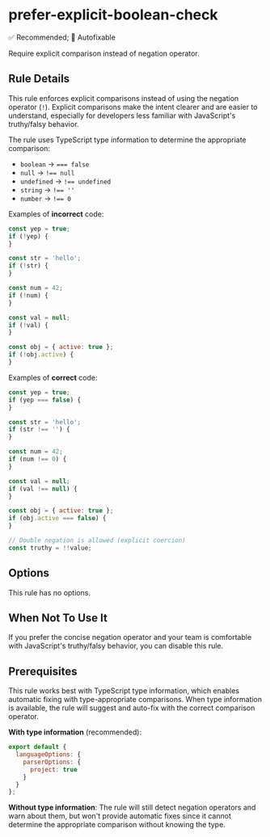 # prefer-explicit-boolean-check

✅ Recommended; 🔧 Autofixable

Require explicit comparison instead of negation operator.

## Rule Details

This rule enforces explicit comparisons instead of using the negation operator (`!`). Explicit comparisons make the intent clearer and are easier to understand, especially for developers less familiar with JavaScript's truthy/falsy behavior.

The rule uses TypeScript type information to determine the appropriate comparison:

- `boolean` → `=== false`
- `null` → `!== null`
- `undefined` → `!== undefined`
- `string` → `!== ''`
- `number` → `!== 0`

Examples of **incorrect** code:

```js
const yep = true;
if (!yep) {
}

const str = 'hello';
if (!str) {
}

const num = 42;
if (!num) {
}

const val = null;
if (!val) {
}

const obj = { active: true };
if (!obj.active) {
}
```

Examples of **correct** code:

```js
const yep = true;
if (yep === false) {
}

const str = 'hello';
if (str !== '') {
}

const num = 42;
if (num !== 0) {
}

const val = null;
if (val !== null) {
}

const obj = { active: true };
if (obj.active === false) {
}

// Double negation is allowed (explicit coercion)
const truthy = !!value;
```

## Options

This rule has no options.

## When Not To Use It

If you prefer the concise negation operator and your team is comfortable with JavaScript's truthy/falsy behavior, you can disable this rule.

## Prerequisites

This rule works best with TypeScript type information, which enables automatic fixing with type-appropriate comparisons. When type information is available, the rule will suggest and auto-fix with the correct comparison operator.

**With type information** (recommended):

```js
export default {
  languageOptions: {
    parserOptions: {
      project: true
    }
  }
};
```

**Without type information**: The rule will still detect negation operators and warn about them, but won't provide automatic fixes since it cannot determine the appropriate comparison without knowing the type.
